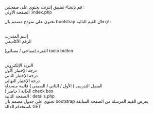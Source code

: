 قم بإنشاء تطبيق إنترنت يحتوي على  صفحتين :
<br>
الصفحة اﻷولى :index.php 
<br>

تحتوي على نموذج مصمم بال bootstrap  لإدخال القيم التالية :

<br>
إسم المتدرب

<br>
الرقم اﻷكاديمي
<br>

الفترة (صباحي / مسائي)  radio button

<br>
البريد اﻹلكتروني

<br>
درجة الإختبار اﻷول

<br>
درجة اﻹختبار الثاني

<br>
درجة اﻹختبار النهائي

<br>
الفصل التدريبي ( اﻷول / الثاني / الصيفي ) قائمة منسدلة

<br>
الحالة ( حاضر ) check box



<br>
الصفحة الثانية : details.php

<br>
تحتوي على جدول مصمم بال bootstrap   يعرض القيم المرسلة من الصفحة السابقة باستخدام الدالة GET

